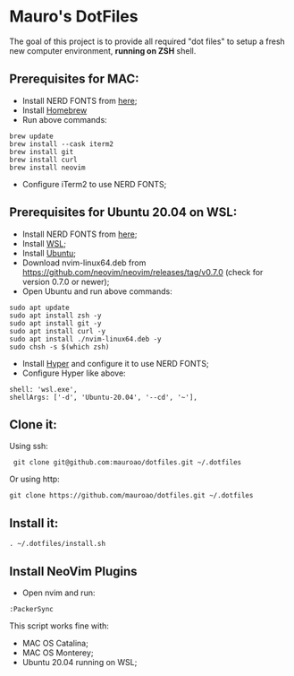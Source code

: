 # Mauro's DotFiles

The goal of this project is to provide all required "dot files" to setup a fresh new computer environment, **running on ZSH** shell.  

## Prerequisites for MAC: 

- Install NERD FONTS from [here](fonts/);
- Install [Homebrew](https://brew.sh)
- Run above commands:
```
brew update
brew install --cask iterm2
brew install git
brew install curl 
brew install neovim
```
- Configure iTerm2 to use NERD FONTS;

## Prerequisites for Ubuntu 20.04 on WSL:

- Install NERD FONTS from [here](fonts/);
- Install [WSL](https://docs.microsoft.com/en-us/windows/wsl/install);
- Install [Ubuntu](https://apps.microsoft.com/store/detail/ubuntu-2004/9N6SVWS3RX71?hl=pt-br&gl=BR);
- Download nvim-linux64.deb from https://github.com/neovim/neovim/releases/tag/v0.7.0 (check for version 0.7.0 or newer);
- Open Ubuntu and run above commands:
```
sudo apt update
sudo apt install zsh -y
sudo apt install git -y
sudo apt install curl -y
sudo apt install ./nvim-linux64.deb -y
sudo chsh -s $(which zsh)
```
- Install [Hyper](https://hyper.is) and configure it to use NERD FONTS;
- Configure Hyper like above:
```
shell: 'wsl.exe',
shellArgs: ['-d', 'Ubuntu-20.04', '--cd', '~'],
```

## Clone it:

Using ssh:
```
 git clone git@github.com:mauroao/dotfiles.git ~/.dotfiles
```
Or using http:
```
git clone https://github.com/mauroao/dotfiles.git ~/.dotfiles
```

## Install it:

```
. ~/.dotfiles/install.sh
```
## Install NeoVim Plugins

- Open nvim and run:
```
:PackerSync
```
This script works fine with:
- MAC OS Catalina;
- MAC OS Monterey;
- Ubuntu 20.04 running on WSL;
